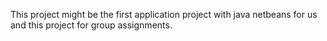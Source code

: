 This project might be the first application project with java netbeans for us
and this project for group assignments.
